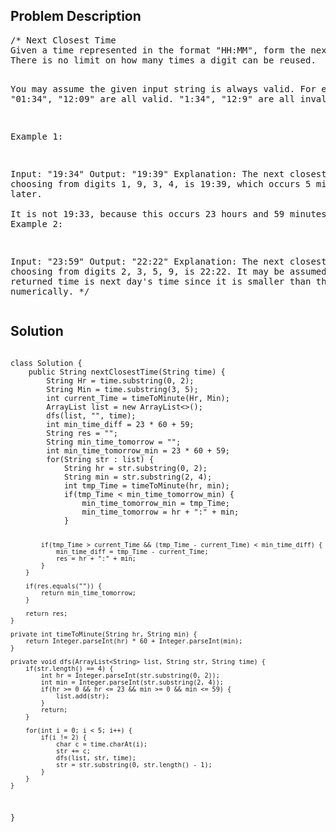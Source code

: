 <!--
<style>
  body { font-family: Arial, sans-serif; }
  .container { max-width: 100%; margin: auto; padding: 20px; }
  .comment-block { background-color: #f9f9f9; padding: 10px; border-left: 5px solid #ccc; max-width: 500px; margin: auto; word-wrap: break-word; white-space: pre-wrap; }
  .code-block { background-color: #f4f4f4; padding: 10px; border: 1px solid #ddd; }
</style>
-->

<div class='container'>
<h2>Problem Description</h2>
<div class='comment-block'>
<pre>
/* Next Closest Time
Given a time represented in the format "HH:MM", form the next closest time by reusing the current digits. 
There is no limit on how many times a digit can be reused.

You may assume the given input string is always valid. 
For example, "01:34", "12:09" are all valid. "1:34", "12:9" are all invalid.

Example 1:

Input: "19:34"
Output: "19:39"
Explanation: The next closest time choosing from digits 1, 9, 3, 4, is 19:39, which occurs 5 minutes later.  
It is not 19:33, because this occurs 23 hours and 59 minutes later.
Example 2:

Input: "23:59"
Output: "22:22"
Explanation: The next closest time choosing from digits 2, 3, 5, 9, is 22:22. 
It may be assumed that the returned time is next day's time since it is smaller than the input time numerically.
*/
</pre>
</div>

<h2>Solution</h2>
<div class='code-block'>
<pre><code class='language-java'>
class Solution {
    public String nextClosestTime(String time) {
        String Hr = time.substring(0, 2);
        String Min = time.substring(3, 5);
        int current_Time = timeToMinute(Hr, Min);
        ArrayList<String> list = new ArrayList<>();
        dfs(list, "", time);
        int min_time_diff = 23 * 60 + 59;
        String res = "";
        String min_time_tomorrow = "";
        int min_time_tomorrow_min = 23 * 60 + 59;
        for(String str : list) {
            String hr = str.substring(0, 2);
            String min = str.substring(2, 4);
            int tmp_Time = timeToMinute(hr, min);
            if(tmp_Time < min_time_tomorrow_min) {
                min_time_tomorrow_min = tmp_Time;
                min_time_tomorrow = hr + ":" + min;
            }
            
            if(tmp_Time > current_Time && (tmp_Time - current_Time) < min_time_diff) {
                min_time_diff = tmp_Time - current_Time;
                res = hr + ":" + min;
            }
        }
        
        if(res.equals("")) {
            return min_time_tomorrow;
        }
        
        return res;  
    }
    
    private int timeToMinute(String hr, String min) {
        return Integer.parseInt(hr) * 60 + Integer.parseInt(min);
    }
    
    private void dfs(ArrayList<String> list, String str, String time) {
        if(str.length() == 4) {
            int hr = Integer.parseInt(str.substring(0, 2));
            int min = Integer.parseInt(str.substring(2, 4));
            if(hr >= 0 && hr <= 23 && min >= 0 && min <= 59) {
                list.add(str);
            }
            return;
        }
        
        for(int i = 0; i < 5; i++) {
            if(i != 2) {
                char c = time.charAt(i);
                str += c;
                dfs(list, str, time);
                str = str.substring(0, str.length() - 1);
            }
        }
    }
}</code></pre>
</div>
</div>
